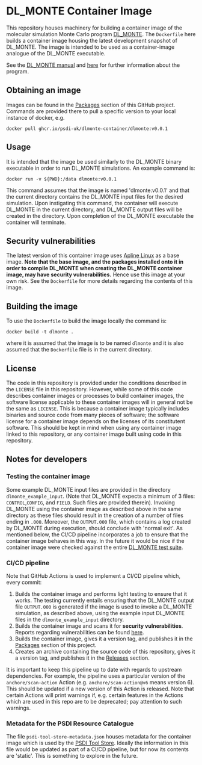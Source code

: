 # DL_MONTE Container Image

This repository houses machinery for building a container image of the
molecular simulation Monte Carlo program [DL_MONTE](https://gitlab.com/dl_monte).
The `Dockerfile` here builds a container image housing the latest
development snapshot of DL_MONTE. The image is intended to be used
as a container-image analogue of the DL_MONTE executable.

See the [DL_MONTE manual](https://dl_monte.gitlab.io/dl_monte_manual/)
and [here](https://gitlab.com/dl_monte/user-hub) for further information
about the program.

## Obtaining an image

Images can be found in  the [Packages](https://github.com/PSDI-UK/dlmonte-container/pkgs/container/dlmonte-container%2Fdlmonte)
section of this GitHub project.
Commands are provided there to pull a specific version to your local
instance of docker, e.g.
```
docker pull ghcr.io/psdi-uk/dlmonte-container/dlmonte:v0.0.1
```

## Usage

It is intended that the image be used similarly to the
DL_MONTE binary executable in order to run DL_MONTE simulations. An
example command is:
```
docker run -v ${PWD}:/data dlmonte:v0.0.1
```
This command assumes that the image is named 'dlmonte:v0.0.1' and that the
current directory contains the DL_MONTE input files for the desired
simulation. Upon instigating this command, the container will
execute DL_MONTE in the current directory, and DL_MONTE output files
will be created in the directory. Upon completion of the DL_MONTE
executable the container will terminate.


## Security vulnerabilities

The latest version of this container image uses [Apline Linux](https://hub.docker.com/_/alpine)
as a base image. **Note that the base image, and the packages
installed onto it in order to compile DL_MONTE when creating the DL_MONTE
container image, may have security vulnerabilities.** Hence use this image at your own risk.
See the `Dockerfile` for more details regarding the contents of this image.

## Building the image

To use the `Dockerfile` to build the image locally the command is:
```
docker build -t dlmonte .
```
where it is assumed that the image is to be named `dlmonte` and it
is also assumed that the `Dockerfile` file is in the current
directory.


## License

The code in this repository is provided under the conditions
described in the `LICENSE` file in this repository. However, while some of this
code describes container images or processes to build container images,
the software license applicable to these container images will in general not be the
same as `LICENSE`. This is because a container image typically includes binaries
and source code from many pieces of software; the software license for a
container image depends on the licenses of its constitutent software.
This should be kept in mind when using any container image linked to this
repository, or any container image built using code in this repository.


## Notes for developers

### Testing the container image
Some example DL_MONTE input files are provided in the directory
`dlmonte_example_input`. (Note that DL_MONTE expects a minimum of
3 files: `CONTROL`,`CONFIG`, and `FIELD`. Such files are provided therein).
Invoking DL_MONTE using the container
image as described above in the same directory as these files
should result in the creation of a number of files ending in
`.000`. Moreover, the `OUTPUT.000` file, which contains a log
created by DL_MONTE during execution, should conclude with 'normal
exit'. As mentioned below, the CI/CD pipeline incorporates a job to ensure
that the container image behaves in this way. In the future it would be
nice if the container image were checked against the entire
[DL_MONTE test suite](https://gitlab.com/dl_monte/dl_monte_tests).

### CI/CD pipeline
Note that GitHub Actions is used to implement a CI/CD pipeline which, every
commit:
1. Builds the container image and performs light testing to ensure that it works.
   The testing currently entails ensuring that the DL_MONTE output file `OUTPUT.000`
   is generated if the image is used to invoke a DL_MONTE simulation,
   as described above, using the example input DL_MONTE files in the
   `dlmonte_example_input` directory. 
2. Builds the container image and scans it for **security vulnerabilities**.
   Reports regarding vulnerabilities can be found
   [here](https://github.com/PSDI-UK/dlmonte-container/security/code-scanning).
3. Builds the container image, gives it a version tag, and publishes it in
   the [Packages](https://github.com/PSDI-UK/dlmonte-container/pkgs/container/dlmonte-container%2Fdlmonte)
   section of this project.
4. Creates an archive containing the source code of this repository, gives
   it a version tag, and publishes it in the [Releases](https://github.com/PSDI-UK/dlmonte-container/releases)
   section.

It is important to keep this pipeline up to date with regards to upstream
dependencies. For example, the pipeline uses a particular version of the
`anchore/scan-action` Action (e.g. `anchore/scan-action@v6` means version 6).
This should be updated if a new version of this Action is released. Note that
certain Actions will print warnings if, e.g. certain features in the Actions
which are used in this repo are to be deprecated; pay attention to such
warnings.


### Metadata for the PSDI Resource Catalogue
The file `psdi-tool-store-metadata.json` houses metadata for the
container image which is used by the
[PSDI Tool Store](https://psdi-uk.github.io/psdi-tool-store/). Ideally the
information in this file would be updated as part of a CI/CD pipeline,
but for now its contents are 'static'. This is something to explore
in the future.


